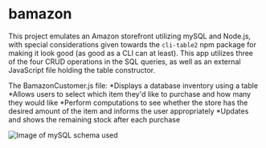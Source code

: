 # bamazon
This project emulates an Amazon storefront utilizing mySQL and Node.js, with special considerations given towards the `cli-table2` npm package for making it look good (as good as a CLI can at least). This app utilizes three of the four CRUD operations in the SQL queries, as well as an external JavaScript file holding the table constructor.

The BamazonCustomer.js file:
*Displays a database inventory using a table
*Allows users to select which item they'd like to purchase and how many they would like
*Perform computations to see whether the store has the desired amount of the item and informs the user appropriately
*Updates and shows the remaining stock after each purchase

![Image of mySQL schema used](https://github.com/Castracani/bamazon/images/mysql.png)
